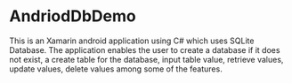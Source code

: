 # AndriodDbDemo

This is an Xamarin android application using C# which uses SQLite Database. The application enables the user to create a database if it does not exist, a create table for the database, input table value, retrieve values, update values, delete values among some of the features.
